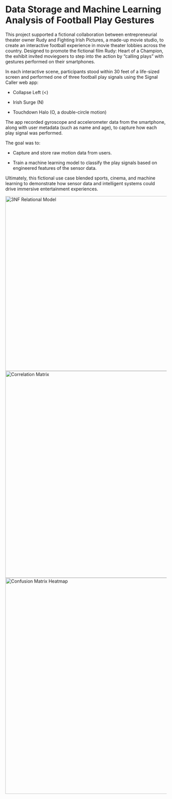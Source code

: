 # Data Storage and Machine Learning Analysis of Football Play Gestures

This project supported a fictional collaboration between entrepreneurial theater owner Rudy and Fighting Irish Pictures, a made-up movie studio, to create an interactive football experience in movie theater lobbies across the country. Designed to promote the fictional film Rudy: Heart of a Champion, the exhibit invited moviegoers to step into the action by “calling plays” with gestures performed on their smartphones.

In each interactive scene, participants stood within 30 feet of a life-sized screen and performed one of three football play signals using the Signal Caller web app:

* Collapse Left (<)

* Irish Surge (N)

* Touchdown Halo (O, a double-circle motion)

The app recorded gyroscope and accelerometer data from the smartphone, along with user metadata (such as name and age), to capture how each play signal was performed.

The goal was to:

* Capture and store raw motion data from users.

* Train a machine learning model to classify the play signals based on engineered features of the sensor data.

Ultimately, this fictional use case blended sports, cinema, and machine learning to demonstrate how sensor data and intelligent systems could drive immersive entertainment experiences.

<img width="1131" height="547" alt="3NF Relational Model" src="https://github.com/user-attachments/assets/0b48b69a-dbaa-4a63-a3f8-23e78ba71167" />

<img width="1322" height="647" alt="Correlation Matrix" src="https://github.com/user-attachments/assets/dcf5e652-a80f-48f1-9ae0-1b3c34c59a26" />

<img width="1335" height="676" alt="Confusion Matrix Heatmap" src="https://github.com/user-attachments/assets/ea963ca3-6cfc-4974-b7d7-5b6848c831d6" />
